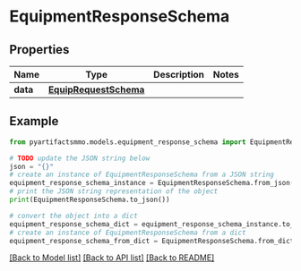 # EquipmentResponseSchema


## Properties

Name | Type | Description | Notes
------------ | ------------- | ------------- | -------------
**data** | [**EquipRequestSchema**](EquipRequestSchema.md) |  | 

## Example

```python
from pyartifactsmmo.models.equipment_response_schema import EquipmentResponseSchema

# TODO update the JSON string below
json = "{}"
# create an instance of EquipmentResponseSchema from a JSON string
equipment_response_schema_instance = EquipmentResponseSchema.from_json(json)
# print the JSON string representation of the object
print(EquipmentResponseSchema.to_json())

# convert the object into a dict
equipment_response_schema_dict = equipment_response_schema_instance.to_dict()
# create an instance of EquipmentResponseSchema from a dict
equipment_response_schema_from_dict = EquipmentResponseSchema.from_dict(equipment_response_schema_dict)
```
[[Back to Model list]](../README.md#documentation-for-models) [[Back to API list]](../README.md#documentation-for-api-endpoints) [[Back to README]](../README.md)


